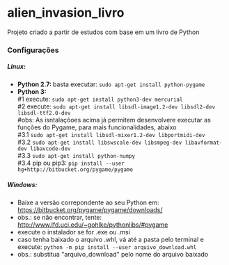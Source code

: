 # alien_invasion_livro
Projeto criado a partir de estudos com base em um livro de Python

<h3>Configurações</h3>

<h5>Linux:</h5>
<ul>
    <li><b>Python 2.7: </b>basta executar: <code>sudo apt-get install python-pygame</code></li>
    <li>
    <b>Python 3: </b><br>
    #1 execute: <code>sudo apt-get install python3-dev mercurial</code><br>
    #2 execute: <code>sudo apt-get install libsdl-image1.2-dev libsdl2-dev libsdl-ttf2.0-dev</code><br>
    #obs: As isntalaçõoes acima já permitem desenvolvere executar as funções do Pygame, para mais funcionalidades, abaixo<br>
    #3.1 <code>sudo apt-get install libsdl-mixer1.2-dev libportmidi-dev</code><br>
    #3.2 <code>sudo apt-get install libswscale-dev libsmpeg-dev libavformat-dev libavcode-dev</code><br>
    #3.3 <code>sudo apt-get install python-numpy</code><br>
    #3.4 pip ou pip3: <code>pip install --user hg+http://bitbucket.org/pygame/pygame</code>
    </li>
</ul>

<h5>Windows: </h5>
<ul>
    <li>Baixe a versão correpondente ao seu Python em: <a href="https://bitbucket.org/pygame/pygame/downloads/">https://bitbucket.org/pygame/pygame/downloads/</a></li>
    <li>obs.: se não encontrar, tente: <a href="http://www.lfd.uci.edu/~gohlke/pythonlibs/#pygame">http://www.lfd.uci.edu/~gohlke/pythonlibs/#pygame</a></li>
    <li>execute o instalador se for .exe ou .msi</li>
    <li>caso tenha baixado o arquivo .whl, vá até a pasta pelo terminal e execute: <code>python -m pip install --user arquivo_download.whl</code></li>
    <li>obs.: substitua "arquivo_download" pelo nome do arquivo baixado</li>
</ul>
